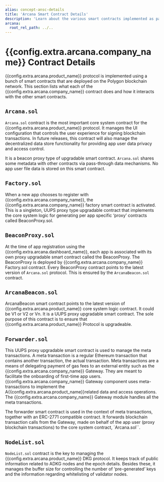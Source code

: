 ```yaml
---
alias: concept-ansc-details
title: 'Arcana Smart Contract Details'
description: 'Learn about the various smart contracts implemented as part of the Arcana Network protocol.'
arcana:
  root_rel_path: ../..
---
```


# {{config.extra.arcana.company_name}} Contract Details

{{config.extra.arcana.product_name}} protocol is implemented using a bunch of smart contracts that are deployed on the Polygon blockchain network. This section lists what each of the {{config.extra.arcana.company_name}} contract does and how it interacts with the other smart contracts.

## `Arcana.sol`

`Arcana.sol` contract is the most important core system contract for the {{config.extra.arcana.product_name}} protocol. It manages the UI configuration that controls the user experience for signing blockchain transactions. In future releases, this contract will also manage the decentralized data store functionality for providing app user data privacy and access control.

It is a beacon proxy type of upgradable smart contract. `Arcana.sol` shares some metadata with other contracts via pass-through data mechanisms. No app user file data is stored on this smart contract. 

## `Factory.sol`

When a new app chooses to register with {{config.extra.arcana.company_name}}, the {{config.extra.arcana.company_name}} factory smart contract is activated. This is a singleton, UUPS proxy type upgradable contract that implements the core system logic for generating per app specific ‘proxy’ contracts called BeaconProxy.sol.

## `BeaconProxy.sol`

At the time of app registration using the {{config.extra.arcana.dashboard_name}}, each app is associated with its own proxy upgradable smart contract called the BeaconProxy. The BeaconProxy is deployed by {{config.extra.arcana.company_name}} Factory.sol contract. Every BeaconProxy contract points to the latest version of `Arcana.sol` protocol. This is ensured by the `ArcanaBeacon.sol` contract.

## `ArcanaBeacon.sol`

ArcanaBeacon smart contract points to the latest version of {{config.extra.arcana.product_name}} core system logic contract. It could be V1 or V2 or Vn. It is a UUPS proxy upgradable smart contract. The sole purpose of this contract is to ensure that {{config.extra.arcana.product_name}} Protocol is upgradeable.

## `Forwarder.sol`

This UUPS proxy upgradable smart contract is used to manage the meta transactions.  A meta transaction is a regular Ethereum transaction that contains another transaction, the actual transaction.  Meta transactions are a means of delegating payment of gas fees to an external entity such as the {{config.extra.arcana.company_name}} Gateway. They are meant to facilitate the onboarding of first-time app users. {{config.extra.arcana.company_name}} Gateway component uses meta-transactions to implement the A{{config.extra.arcana.product_name}}related data and access operations. The {{config.extra.arcana.company_name}} Gateway module handles all the meta transactions. 

The forwarder smart contract is used in the context of meta transactions, together with an ERC-2771 compatible contract.  It forwards blockchain transaction calls from the Gateway, made on behalf of the app user  (proxy blockchain transactions) to the core system contract, `Arcana.sol``. 

## `NodeList.sol`

`NodeList.sol` contract is the key to managing the {{config.extra.arcana.product_name}} DKG protocol. It keeps track of public information related to ADKG nodes and the epoch details. Besides these, it manages the buffer size for controlling the number of ‘pre-generated’ keys and the information regarding whitelisting of validator nodes.
